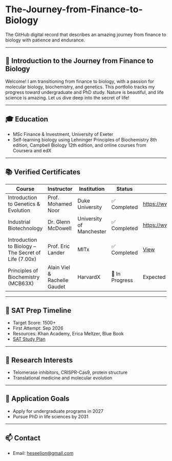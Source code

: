 # The-Journey-from-Finance-to-Biology

The GitHub digital record that describes an amazing journey from finance to biology with patience and endurance.

---

## 🧬 Introduction to the Journey from Finance to Biology
Welcome! I am transitioning from finance to biology, with a passion for molecular biology, biochemistry, and genetics. This portfolio tracks my progress toward undergraduate and PhD study. Nature is beautiful, and life science is amazing. Let us dive deep into the secret of life!

---

## 🎓 Education
- MSc Finance & Investment, University of Exeter
- Self-learning biology using Lehninger Principles of Biochemistry 8th edition, Campbell Biology 12th edition, and online courses from Coursera and edX

---

## 📚 Verified Certificates

| Course | Instructor | Institution | Status | Certificate |
|--------|------------|-------------|--------|-------------|
| Introduction to Genetics & Evolution | Prof. Mohamed Noor | Duke University | ✅ Completed | https://www.coursera.org/account/accomplishments/certificate/D52K7P413N01 |
| Industrial Biotechnology | Dr. Glenn McDowell | University of Manchester | ✅ Completed | https://www.coursera.org/account/accomplishments/certificate/UXHHCO715W2U |
| Introduction to Biology – The Secret of Life (7.00x) | Prof. Eric Lander | MITx | ✅ Completed | [View](link) |
| Principles of Biochemistry (MCB63X) | Alain Viel & Rachelle Gaudet | HarvardX | 🔄 In Progress | Expected Sep 2025 |

---

## 🧠 SAT Prep Timeline
- Target Score: 1500+
- First Attempt: Sep 2026
- Resources: Khan Academy, Erica Meltzer, Blue Book
- [SAT Study Plan](link-to-Notion)

---

## 🧪 Research Interests
- Telomerase inhibitors, CRISPR-Cas9, protein structure
- Translational medicine and molecular evolution

---

## 🧾 Application Goals
- Apply for undergraduate programs in 2027
- Pursue PhD in life sciences by 2031

---

## 📫 Contact
- Email: heseelion@gmail.com
